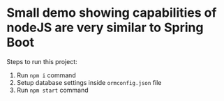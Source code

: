 # Small demo showing capabilities of nodeJS are very similar to Spring Boot
        
Steps to run this project:

1. Run `npm i` command
2. Setup database settings inside `ormconfig.json` file
3. Run `npm start` command
